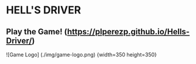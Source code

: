 # HELL'S DRIVER

## Play the Game! (https://plperezp.github.io/Hells-Driver/)

![Game Logo] (./img/game-logo.png) {width=350 height=350}